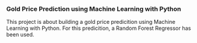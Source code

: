
### Gold Price Prediction using Machine Learning with Python

This project is about building a gold price predicition using Machine Learning with Python. For this predicition, a Random Forest Regressor has been used.

